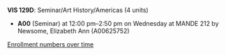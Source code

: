 **VIS 129D**: Seminar/Art History/Americas (4 units)

- **A00** (Seminar) at 12:00 pm–2:50 pm on Wednesday at MANDE 212 by Newsome, Elizabeth Ann (A00625752)

[Enrollment numbers over time](./VIS129D.tsv)
